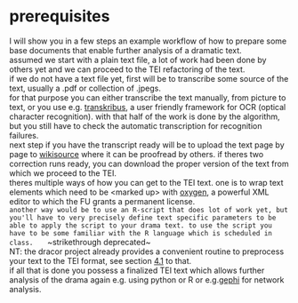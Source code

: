 # prerequisites
I will show you in a few steps an example workflow of how to prepare some base documents that enable further analysis of a dramatic text.     
assumed we start with a plain text file, a lot of work had been done by others yet and we can proceed to the TEI refactoring of the text.   
if we do not have a text file yet, first will be to transcribe some  source of the text, usually a .pdf or collection of .jpegs.   
for that purpose you can either transcribe the text manually, from picture to text, or you use e.g. [transkribus][1], a user friendly framework for OCR (optical character recognition). with that half of the work is done by the algorithm, but you still have to check the automatic transcription for recognition failures.     
next step if you have the transcript ready will be to upload the text page by page to [wikisource][2] where it can be proofread by others. if theres two correction runs ready, you can download the proper version of the text from which we proceed to the TEI.     
theres multiple ways of how you can get to the TEI text. one is to wrap text elements which need to be \<marked up\> with [oxygen][3], a powerful XML editor to which the FU grants a permanent license.   
`another way would be to use an R-script that does lot of work yet, but you'll have to very precisely define text specific parameters to be able to apply the script to your drama text. to use the script you have to be some familiar with the R language which is scheduled in class.   `       ~strikethrough deprecated~    
NT: the dracor project already provides a convenient routine to preprocess your text to the TEI format, see section [4.1][4] to that.      
if all that is done you possess a finalized TEI text which allows further analysis of the drama again e.g. using python or R or e.g.[gephi][5] for network analysis.

[1]:	https://readcoop.eu/transkribus/
[2]:	https://de.wikisource.org/wiki/Kategorie:Autoren
[3]:	https://www.oxygenxml.com/xml_editor.html
[4]:	tei001.md
[5]:	https://gephi.github.io/